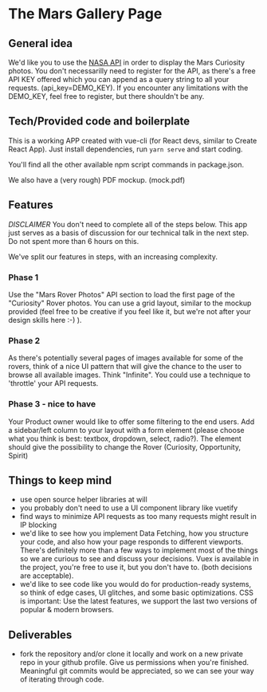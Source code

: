# The Mars Gallery Page

## General idea

We'd like you to use the [NASA API](https://api.nasa.gov/) in order to display the Mars Curiosity photos. You don't necessarilly need to register for the API, as there's a free API KEY offered which you can append as a query string to all your requests. (api_key=DEMO_KEY). If you encounter any limitations with the DEMO_KEY, feel free to register, but there shouldn't be any.

## Tech/Provided code and boilerplate
This is a working APP created with vue-cli (for React devs, similar to Create React App). Just install dependencies, run `yarn serve` and start coding.

You'll find all the other available npm script commands in package.json.

We also have a (very rough) PDF mockup. (mock.pdf)

## Features
*DISCLAIMER* You don't need to complete all of the steps below. This app just serves as a basis of discussion for our technical talk in the next step. Do not spent more than 6 hours on this.

We've split our features in steps, with an increasing complexity.

### Phase 1

Use the "Mars Rover Photos" API section to load the first page of the "Curiosity" Rover photos. You can use a grid layout, similar to the mockup provided (feel free to be creative if you feel like it, but we're not after your design skills here :-) ).


### Phase 2

As there's potentially several pages of images available for some of the rovers, think of a nice UI pattern that will give the chance to the user to browse all available images. Think "Infinite". You could use a technique to 'throttle' your API requests.


### Phase 3 - nice to have

Your Product owner would like to offer some filtering to the end users. Add a sidebar/left column to your layout with a form element (please choose what you think is best: textbox, dropdown, select, radio?).  The element should give the possibility to change the Rover (Curiosity, Opportunity, Spirit)


## Things to keep mind
- use open source helper libraries at will
- you probably don't need to use a UI component library like vuetify
- find ways to minimize API requests as too many requests might result in IP blocking
- we'd like to see how you implement Data Fetching, how you structure your code, and also how your page responds to different viewports. There's definitely more than a few ways to implement most of the things so we are curious to see and discuss your decisions. Vuex is available in the project, you're free to use it, but you don't have to. (both decisions are acceptable).
- we'd like to see code like you would do for production-ready systems, so think of edge cases, UI glitches, and some basic optimizations. CSS is important: Use the latest features, we support the last two versions of popular & modern browsers.


## Deliverables

- fork the repository and/or clone it locally and work on a new private repo in your github profile. Give us permissions when you're finished. Meaningful git commits would be appreciated, so we can see your way of iterating through code.
